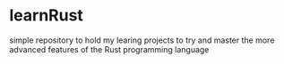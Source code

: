 # learnRust
simple repository to hold my learing projects to try and master the more advanced features of the Rust programming language
